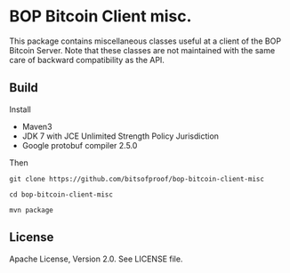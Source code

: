 BOP Bitcoin Client misc.
========================

This package contains miscellaneous classes useful at a client of the BOP Bitcoin Server.
Note that these classes are not maintained with the same care of backward compatibility as the API.

Build
-----
Install

  * Maven3 
  * JDK 7 with JCE Unlimited Strength Policy Jurisdiction 
  * Google protobuf compiler 2.5.0
	
Then

    git clone https://github.com/bitsofproof/bop-bitcoin-client-misc

    cd bop-bitcoin-client-misc
   
    mvn package

License
-------
Apache License, Version 2.0. See LICENSE file.
